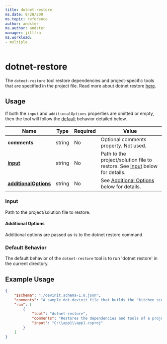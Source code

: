 ```yaml
---
title: dotnet-restore
ms.date: 8/28/200
ms.topic: reference
author: andster
ms.author: andster
manager: jillfra
ms.workload:
- multiple
---
```

# dotnet-restore

The `dotnet-restore` tool restore dependencies and project-specific tools that are specified in the project file. Read more about dotnet restore [here](https://docs.microsoft.com/en-us/dotnet/core/tools/dotnet-restore).

## Usage

If both the `input` and `additionalOptions` properties are omitted or empty, then the tool will follow the [default](#default) behavior detailed below.

| Name                                             | Type   | Required | Value                                                                                |
|--------------------------------------------------|--------|----------|--------------------------------------------------------------------------------------|
| **comments**                                     | string | No       | Optional comments property. Not used.                                                |
| [**input**](#input)                              | string | No       | Path to the project/solution file to restore. See [input](#input) below for details. |
| [**additionalOptions**](#Additional-Options)     | string | No       | See [Additional Options](#Additional-Options) below for details.                     |

### Input

Path to the project/solution file to restore.

#### Additional Options

Additional options are passed as-is to the dotnet restore command.

### Default Behavior

The default behavior of the `dotnet-restore` tool is to run 'dotnet restore' in the current directory.

## Example Usage

```json
{
    "$schema": "./devinit.schema-1.0.json",
    "comments": "A sample dot-devinit file that builds the 'kitchen sink'",
    "run": [
        {
            "tool": "dotnet-restore",
            "comments": "Restores the dependencies and tools of a project using dotnet core.",
            "input": "C:\\app1\\app1.csproj"
        }
    ]
}
```

